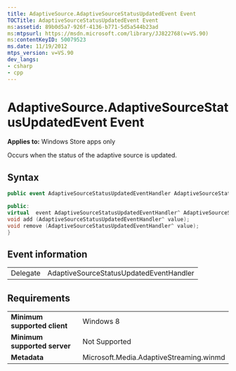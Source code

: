 ```yaml
---
title: AdaptiveSource.AdaptiveSourceStatusUpdatedEvent Event
TOCTitle: AdaptiveSourceStatusUpdatedEvent Event
ms:assetid: 89b0d5a7-926f-4136-b771-5d5a544b23ad
ms:mtpsurl: https://msdn.microsoft.com/library/JJ822768(v=VS.90)
ms:contentKeyID: 50079523
ms.date: 11/19/2012
mtps_version: v=VS.90
dev_langs:
- csharp
- cpp
---
```


# AdaptiveSource.AdaptiveSourceStatusUpdatedEvent Event

**Applies to:** Windows Store apps only

Occurs when the status of the adaptive source is updated.

## Syntax

```csharp
public event AdaptiveSourceStatusUpdatedEventHandler AdaptiveSourceStatusUpdatedEvent
```

```cpp
public:
virtual  event AdaptiveSourceStatusUpdatedEventHandler^ AdaptiveSourceStatusUpdatedEvent {
void add (AdaptiveSourceStatusUpdatedEventHandler^ value);
void remove (AdaptiveSourceStatusUpdatedEventHandler^ value);
}
```

## Event information

|||
|--- |--- |
|Delegate|AdaptiveSourceStatusUpdatedEventHandler|

## Requirements

|||
|--- |--- |
|**Minimum supported client**|Windows 8|
|**Minimum supported server**|Not Supported|
|**Metadata**|Microsoft.Media.AdaptiveStreaming.winmd|

